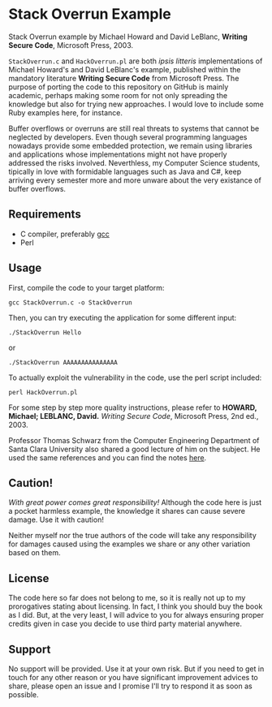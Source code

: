 # Stack Overrun Example
Stack Overrun example by Michael Howard and David LeBlanc, **Writing Secure Code**, Microsoft Press, 2003.

``StackOverrun.c`` and ``HackOverrun.pl`` are both _ipsis litteris_ implementations of Michael Howard's and David LeBlanc's example, published within the mandatory literature **Writing Secure Code** from Microsoft Press. The purpose of porting the code to this repository on GitHub is mainly academic, perhaps making some room for not only spreading the knowledge but also for trying new approaches. I would love to include some Ruby examples here, for instance.

Buffer overflows or overruns are still real threats to systems that cannot be neglected by developers. Even though several programming languages nowadays provide some embedded protection, we remain using libraries and applications whose implementations might not have properly addressed the risks involved. Neverthless, my Computer Science students, tipically in love with formidable languages such as Java and C#, keep arriving every semester more and more unware about the very existance of buffer overflows.

## Requirements
* C compiler, preferably [gcc](https://gcc.gnu.org)
* Perl

## Usage
First, compile the code to your target platform:
```
gcc StackOverrun.c -o StackOverrun
```

Then, you can try executing the application for some different input:
```
./StackOverrun Hello
```
or
```
./StackOverrun AAAAAAAAAAAAAAA
```

To actually exploit the vulnerability in the code, use the perl script included:
```
perl HackOverrun.pl
```

For some step by step more quality instructions, please refer to **HOWARD, Michael; LEBLANC, David.** _Writing Secure Code_, Microsoft Press, 2nd ed., 2003.

Professor Thomas Schwarz from the Computer Engineering Department of Santa Clara University also shared a good lecture of him on the subject. He used the same references and you can find the notes [here](http://www.cse.scu.edu/~tschwarz/coen152_05/Lectures/BufferOverflow.html).

## Caution!
_With great power comes great responsibility!_ Although the code here is just a pocket harmless example, the knowledge it shares can cause severe damage. Use it with caution!

Neither myself nor the true authors of the code will take any responsibility for damages caused using the examples we share or any other variation based on them.

## License
The code here so far does not belong to me, so it is really not up to my prorogatives stating about licensing. In fact, I think you should buy the book as I did. But, at the very least, I will advice to you for always ensuring proper credits given in case you decide to use third party material anywhere.

## Support
No support will be provided. Use it at your own risk. But if you need to get in touch for any other reason or you have significant improvement advices to share, please open an issue and I promise I'll try to respond it as soon as possible.